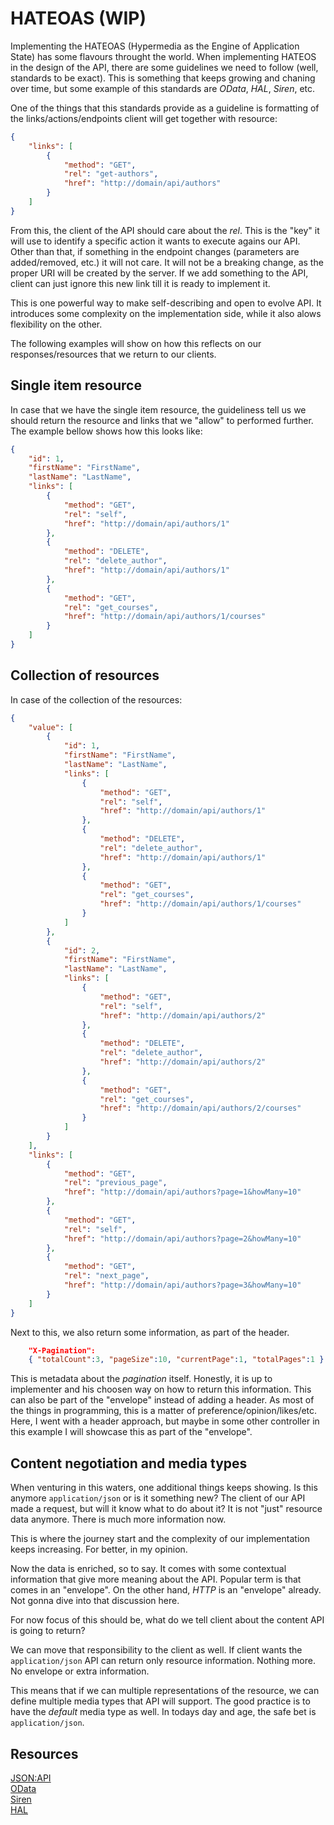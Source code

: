 # HATEOAS (WIP)

Implementing the HATEOAS (Hypermedia as the Engine of Application State) has some flavours throught the world. When implementing HATEOS in the design of the API, there are some guidelines we need to follow (well, standards to be exact). This is something that keeps growing and chaning over time, but some example of this standards are *OData*, *HAL*, *Siren*, etc.

One of the things that this standards provide as a guideline is formatting of the links/actions/endpoints client will get together with resource:

```json
{
    "links": [
        {
            "method": "GET",
            "rel": "get-authors",
            "href": "http://domain/api/authors"
        }
    ]
}
```

From this, the client of the API should care about the *rel*. This is the "key" it will use to identify a specific action it wants to execute agains our API. Other than that, if something in the endpoint changes (parameters are added/removed, etc.) it will not care. It will not be a breaking change, as the proper URI will be created by the server. If we add something to the API, client can just ignore this new link till it is ready to implement it.

This is one powerful way to make self-describing and open to evolve API. It introduces some complexity on the implementation side, while it also alows flexibility on the other.

The following examples will show on how this reflects on our responses/resources that we return to our clients.

## Single item resource

In case that we have the single item resource, the guideliness tell us we should return the resource and links that we "allow" to performed further. The example bellow shows how this looks like:

```json
{
    "id": 1,
    "firstName": "FirstName",
    "lastName": "LastName",
    "links": [
        {
            "method": "GET",
            "rel": "self",
            "href": "http://domain/api/authors/1"
        },
        {
            "method": "DELETE",
            "rel": "delete_author",
            "href": "http://domain/api/authors/1"
        },
        {
            "method": "GET",
            "rel": "get_courses",
            "href": "http://domain/api/authors/1/courses"
        }
    ]
}
```

## Collection of resources

In case of the collection of the resources:

```json
{
    "value": [
        {
            "id": 1,
            "firstName": "FirstName",
            "lastName": "LastName",
            "links": [
                {
                    "method": "GET",
                    "rel": "self",
                    "href": "http://domain/api/authors/1"
                },
                {
                    "method": "DELETE",
                    "rel": "delete_author",
                    "href": "http://domain/api/authors/1"
                },
                {
                    "method": "GET",
                    "rel": "get_courses",
                    "href": "http://domain/api/authors/1/courses"
                }
            ]
        },
        {
            "id": 2,
            "firstName": "FirstName",
            "lastName": "LastName",
            "links": [
                {
                    "method": "GET",
                    "rel": "self",
                    "href": "http://domain/api/authors/2"
                },
                {
                    "method": "DELETE",
                    "rel": "delete_author",
                    "href": "http://domain/api/authors/2"
                },
                {
                    "method": "GET",
                    "rel": "get_courses",
                    "href": "http://domain/api/authors/2/courses"
                }
            ]
        }
    ],
    "links": [
        {
            "method": "GET",
            "rel": "previous_page",
            "href": "http://domain/api/authors?page=1&howMany=10"
        },
        {
            "method": "GET",
            "rel": "self",
            "href": "http://domain/api/authors?page=2&howMany=10"
        },
        {
            "method": "GET",
            "rel": "next_page",
            "href": "http://domain/api/authors?page=3&howMany=10"
        }
    ]
}
```

Next to this, we also return some information, as part of the header.

```json
    "X-Pagination":
    { "totalCount":3, "pageSize":10, "currentPage":1, "totalPages":1 }
```

This is metadata about the *pagination* itself. Honestly, it is up to implementer and his choosen way on how to return this information. This can also be part of the "envelope" instead of adding a header. As most of the things in programming, this is a matter of preference/opinion/likes/etc. Here, I went with a header approach, but maybe in some other controller in this example I will showcase this as part of the "envelope".

## Content negotiation and media types

When venturing in this waters, one additional things keeps showing. Is this anymore `application/json` or is it something new? The client of our API made a request, but will it know what to do about it? It is not "just" resource data anymore. There is much more information now.

This is where the journey start and the complexity of our implementation keeps increasing. For better, in my opinion.

Now the data is enriched, so to say. It comes with some contextual information that give more meaning about the API. Popular term is that comes in an "envelope". On the other hand, *HTTP* is an "envelope" already. Not gonna dive into that discussion here.

For now focus of this should be, what do we tell client about the content API is going to return?

We can move that responsibility to the client as well. If client wants the `application/json` API can return only resource information. Nothing more. No envelope or extra information.

This means that if we can multiple representations of the resource, we can define multiple media types that API will support. The good practice is to have the *default* media type as well. In todays day and age, the safe bet is `application/json`.

## Resources

[JSON:API](https://jsonapi.org/)  
[OData](https://www.odata.org/)  
[Siren](https://github.com/kevinswiber/siren)  
[HAL](http://stateless.co/hal_specification.html)  
